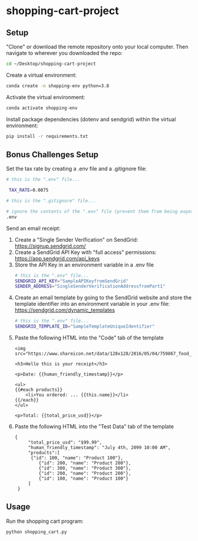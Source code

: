 # shopping-cart-project

## Setup

"Clone" or download the remote repository onto your local computer. Then navigate to wherever you downloaded the repo:

```sh
cd ~/Desktop/shopping-cart-project
```

Create a virtual environment:

```sh
conda create -n shopping-env python=3.8
```

Activate the virtual environment:

```sh
conda activate shopping-env
```

Install package dependencies (dotenv and sendgrid) within the virtual environment:

```sh
pip install -r requirements.txt
```

## Bonus Challenges Setup

Set the tax rate by creating a .env file and a .gitignore file:
```sh
# this is the ".env" file...

 TAX_RATE=0.0875
```
```sh
# this is the ".gitignore" file...

# ignore the contents of the ".env" file (prevent them from being exposed on GitHub):
.env
```

Send an email receipt:
1. Create a "Single Sender Verification" on SendGrid:
   https://signup.sendgrid.com/
2. Create a SendGrid API Key with "full access" permissions:
    https://app.sendgrid.com/api_keys
3. Store the API Key in an environment variable in a .env file
    ```sh
    # this is the ".env" file...
    SENDGRID_API_KEY="SampleAPIKeyfromSendGrid"
    SENDER_ADDRESS="SingleSenderVerificationAddressfromPart1"
    ```
4. Create an email template by going to the SendGrid website and store the template identifier into an environment variable in your .env file:
    https://sendgrid.com/dynamic_templates
    ```sh
    # this is the ".env" file...
    SENDGRID_TEMPLATE_ID="SampleTemplateUniqueIdentifier"
    ```
5. Paste the following HTML into the "Code" tab of the template
    ```
    <img src="https://www.shareicon.net/data/128x128/2016/05/04/759867_food_512x512.png">

    <h3>Hello this is your receipt</h3>

    <p>Date: {{human_friendly_timestamp}}</p>

    <ul>
    {{#each products}}
	    <li>You ordered: ... {{this.name}}</li>
    {{/each}}
    </ul>

    <p>Total: {{total_price_usd}}</p>
    ```
6. Paste the following HTML into the "Test Data" tab of the template
   ```
   {
        "total_price_usd": "$99.99",
        "human_friendly_timestamp": "July 4th, 2099 10:00 AM",
        "products":[
         {"id": 100, "name": "Product 100"},
            {"id": 200, "name": "Product 200"},
            {"id": 300, "name": "Product 300"},
            {"id": 200, "name": "Product 200"},
            {"id": 100, "name": "Product 100"}
        ]
    }
    ```
## Usage

Run the shopping cart program:
```sh
python shopping_cart.py
```
